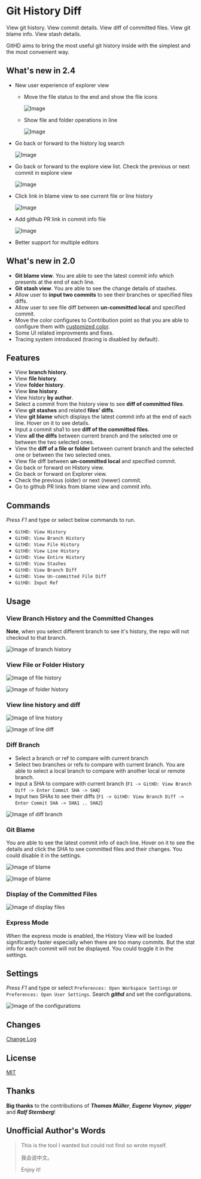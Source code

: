 # Git History Diff

View git history. View commit details. View diff of committed files. View git blame info. View stash details.

GitHD aims to bring the most useful git history inside with the simplest and the most convenient way.

## What's new in 2.4

- New user experience of explorer view

  - Move the file status to the end and show the file icons

    ![Image](https://raw.githubusercontent.com/huizhougit/githd/master/resources/demo/file_decoration.png)

  - Show file and folder operations in line

    ![Image](https://raw.githubusercontent.com/huizhougit/githd/master/resources/demo/inline_commands.png)

- Go back or forward to the history log search

  ![Image](https://raw.githubusercontent.com/huizhougit/githd/master/resources/demo/history_go_back.png)

- Go back or forward to the explore view list. Check the previous or next commit in explore view

  ![Image](https://raw.githubusercontent.com/huizhougit/githd/master/resources/demo/explorer_commands.png)

- Click link in blame view to see current file or line history

  ![Image](https://raw.githubusercontent.com/huizhougit/githd/master/resources/demo/blame_file_line.png)

- Add github PR link in commit info file

  ![Image](https://raw.githubusercontent.com/huizhougit/githd/master/resources/demo/info_file_link.png)

- Better support for multiple editors

## What's new in 2.0

- **Git blame view**. You are able to see the latest commit info which presents at the end of each line.
- **Git stash view**. You are able to see the change details of stashes.
- Allow user to **input two commits** to see their branches or specified files diffs.
- Allow user to see file diff between **un-committed local** and specified commit.
- Move the color configures to Contribution point so that you are able to configure them with [customized color](https://code.visualstudio.com/docs/getstarted/themes#_customizing-a-color-theme).
- Some UI related improvments and fixes.
- Tracing system introduced (tracing is disabled by default).

## Features

- View **branch history**.
- View **file history**.
- View **folder history**.
- View **line history**.
- View history **by author**.
- Select a commit from the history view to see **diff of committed files**.
- View **git stashes** and related **files' diffs**.
- View **git blame** which displays the latest commit info at the end of each line. Hover on it to see details.
- Input a commit sha1 to see **diff of the committed files**.
- View **all the diffs** between current branch and the selected one or between the two selected ones.
- View the **diff of a file or folder** between current branch and the selected one or between the two selected ones.
- View file diff between **un-committed local** and specified commit.
- Go back or forward on History view.
- Go back or forward on Explorer view.
- Check the previous (older) or next (newer) commit.
- Go to github PR links from blame view and commit info.

## Commands

_Press F1_ and type or select below commands to run.

- `GitHD: View History`
- `GitHD: View Branch History`
- `GitHD: View File History`
- `GitHD: View Line History`
- `GitHD: View Entire History`
- `GitHD: View Stashes`
- `GitHD: View Branch Diff`
- `GitHD: View Un-committed File Diff`
- `GitHD: Input Ref`

## Usage

### View Branch History and the Committed Changes

**Note**, when you select different branch to see it's history, the repo will not checkout to that branch.

![Image of branch history](https://raw.githubusercontent.com/huizhougit/githd/master/resources/demo/branch_history.gif)

### View File or Folder History

![Image of file history](https://raw.githubusercontent.com/huizhougit/githd/master/resources/demo/file_history.gif)

![Image of folder history](https://raw.githubusercontent.com/huizhougit/githd/master/resources/demo/folder_history.png)

### View line history and diff

![Image of line history](https://raw.githubusercontent.com/huizhougit/githd/master/resources/demo/line_history.png)

![Image of line diff](https://raw.githubusercontent.com/huizhougit/githd/master/resources/demo/line_diff.png)

### Diff Branch

- Select a branch or ref to compare with current branch
- Select two branches or refs to compare with current branch. You are able to select a local branch to compare with another local or remote branch.
- Input a SHA to compare with current branch (`F1 -> GitHD: View Branch Diff -> Enter Commit SHA -> SHA`)
- Input two SHAs to see their diffs (`F1 -> GitHD: View Branch Diff -> Enter Commit SHA -> SHA1 .. SHA2`)

![Image of diff branch](https://raw.githubusercontent.com/huizhougit/githd/master/resources/demo/diff_branch.gif)

### Git Blame

You are able to see the latest commit info of each line. Hover on it to see the details and
click the SHA to see committed files and their changes. You could disable it in the settings.

![Image of blame](https://raw.githubusercontent.com/huizhougit/githd/master/resources/demo/blame.png)

![Image of blame](https://raw.githubusercontent.com/huizhougit/githd/master/resources/demo/blame_hover.png)

### Display of the Committed Files

![Image of display files](https://raw.githubusercontent.com/huizhougit/githd/master/resources/demo/display_files.gif)

### Express Mode

When the express mode is enabled, the History View will be loaded significantly faster especially when there are too many commits. But the stat info for each commit will not be displayed. You could toggle it in the settings.

## Settings

_Press F1_ and type or select `Preferences: Open Workspace Settings` or `Preferences: Open User Settings`. Search _**githd**_ and set the configurations.

![Image of the configurations](https://raw.githubusercontent.com/huizhougit/githd/master/resources/demo/configurations.png)

## Changes

[Change Log](https://github.com/huizhougit/githd/blob/master/CHANGELOG.md)

## License

[MIT](https://raw.githubusercontent.com/huizhougit/githd/master/LICENSE)

## Thanks

**Big thanks** to the contributions of **_Thomas Müller_**, **_Eugene Voynov_**, **_yigger_** and **_Ralf Sternberg_**!

## Unofficial Author's Words

> This is the tool I wanted but could not find so wrote myself.
>
> 我会说中文。
>
> Enjoy it!
